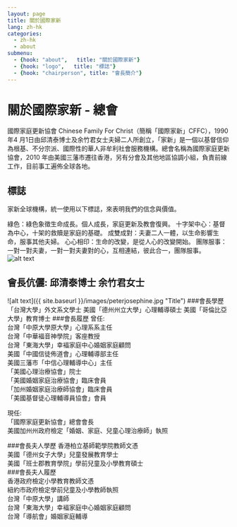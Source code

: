 ```yaml
---
layout: page
title: 關於國際家新
lang: zh-hk
categories: 
  - zh-hk
  - about
submenu:
  - {hook: "about",   title: "關於國際家新"}
  - {hook: "logo",   title: "標誌"}
  - {hook: "chairperson", title: "會長簡介"}
---
```


關於國際家新 - 總會
===================
國際家庭更新協會 Chinese Family For Christ（簡稱「國際家新」CFFC），1990年4 月1日由邱清泰博士及余竹君女士夫婦二人所創立，「家新」是一個以基督信仰為根基、不分宗派、國際性的華人非牟利社會服務機構。總會名稱為國際家庭更新協會，2010
年由美國三藩市遷往香港，另有分會及其他地區協調小組，負責前線工作，目前事工遍佈全球各地。

標誌<a name="logo">&nbsp;</a>
---
家新全球機構，統一使用以下標誌，來表明我們的信念與價值。
<div class="row">
<div class="col-md-8">
綠色：綠色象徵生命成長。個人成長，家庭更新及教會復興。   
十字架中心：基督為中心，十架的救贖是家庭的基礎。  
成雙成對：夫妻二人一體，以生命影響生命，服事其他夫婦。  
心心相印：生命的改變，是從人心的改變開始。  
團隊服事：一對一對夫妻，一對一對夫妻對的心，互相連結，彼此合一，團隊服事。   
</div>
<div class="col-md-3">
<img class="img-responsive" src="{{ site.baseurl }}/css/images/logo.png" alt="alt text" title="Title">
</div>
</div>

   
  
  
  
  
   
會長伉儷: 邱清泰博士 余竹君女士<a name="chairperson">&nbsp;</a>
-------------------------------
![alt text]({{ site.baseurl }}/images/peterjosephine.jpg "Title")
###會長學歷
「台灣大學」外文系文學士
美國「德州州立大學」心理輔導碩士
美國「哥倫比亞大學」教育博士
###會長履歷
曾任:  
  台灣「中原大學原大學」心理系系主任  
  台灣「中華褔音神學院」客座教授  
  台灣「東海大學」幸褔家庭中心婚姻家庭顧問   
  美國「中國信徒佈道會」心理輔導部主任  
  美國三藩巿「中信心理輔導中心」主任  
  「美國心理治療協會」院士  
  「美國婚姻家庭治療協會」臨床會員  
  「加州婚姻家庭治療師協會」臨床會員  
  「美國基督徒心理輔導員協會」會員  

現任:  
「國際家庭更新協會」總會會長  
美國加州州政府檢定「婚姻、家庭、兒童心理治療師」執照  

###會長夫人學歷
香港柏立基師範學院教師文憑  
美國「德州女子大學」兒童發展教育學士  
美國「班士郡教育學院」學前兒童及小學教育碩士  
###會長夫人履歷  
香港政府檢定小學教育教師文憑  
紐約市政府檢定學前兒童及小學教師執照  
台灣「中原大學」講師  
台灣「東海大學」幸褔家庭中心婚姻家庭顧問  
台灣「導航會」婚姻家庭輔導  

